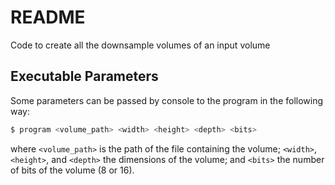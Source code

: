 # README #

Code to create all the downsample volumes of an input volume

## Executable Parameters #
Some parameters can be passed by console to the program in the following way: 

```sh
$ program <volume_path> <width> <height> <depth> <bits>
```

where `<volume_path>` is the path of the file containing the volume; `<width>`, `<height>`, and `<depth>` the dimensions of the volume; and `<bits>` the number of bits of the volume (8 or 16).

